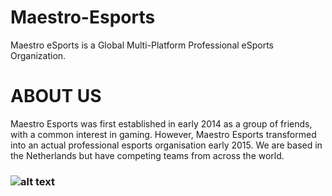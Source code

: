 # Maestro-Esports

Maestro eSports is a Global Multi-Platform Professional eSports Organization.

# ABOUT US

Maestro Esports was first established in early 2014 as a group of friends, with a common interest in gaming. However, Maestro Esports transformed into an actual professional esports organisation early 2015. We are based in the Netherlands but have competing teams from across the world.

### ![alt text](https://i.gyazo.com/15b3ae3f92d6231ef3bd94a2e62013eb.png "Maestro Esports About")
